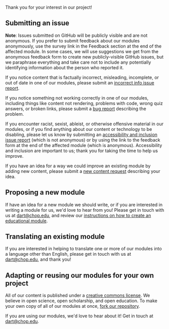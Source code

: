 Thank you for your interest in our project!

## Submitting an issue

**Note**: Issues submitted on GitHub will be publicly visible and are not anonymous. 
If you prefer to submit feedback about our modules anonymously, use the survey link in the Feedback section at the end of the affected module. 
In some cases, we will use suggestions we get from the anonymous feedback form to create new publicly-visible GitHub issues, but we paraphrase everything and take care not to include any potentially identifying information about the person who reported it. 

If you notice content that is factually incorrect, misleading, incomplete, or out of date in one of our modules, please submit an [incorrect info issue report](https://github.com/arcus/education_modules/issues/new?assignees=&labels=incorrect+info&template=issue.md).

If you notice something not working correctly in one of our modules, including things like content not rendering, problems with code, wrong quiz answers, or broken links, please submit a [bug report](https://github.com/arcus/education_modules/issues/new?assignees=&labels=bug&template=issue.md) describing the problem. 

If you encounter racist, sexist, ableist, or otherwise offensive material in our modules, or if you find anything about our content or technology to be disabling, please let us know by submitting an [accessibility and inclusion issue report](https://github.com/arcus/education_modules/issues/new?assignees=&labels=a11y&template=issue.md) (which is not anonymous) or by using the link to the feedback form at the end of the affected module (which is anonymous).
Accessibility and inclusion are important to us; thank you for taking the time to help us improve.

If you have an idea for a way we could improve an existing module by adding new content, please submit a [new content request](https://github.com/arcus/education_modules/issues/new?assignees=&labels=new+content&template=issue.md) describing your idea.

## Proposing a new module

If have an idea for a new module we should write, or if you are interested in writing a module for us, we'd love to hear from you! 
Please get in touch with us at dart@chop.edu, and review our [instructions on how to create an educational module](https://github.com/arcus/education_modules/blob/main/_for_authors/write_a_module.md). 

## Translating an existing module

If you are interested in helping to translate one or more of our modules into a language other than English, please get in touch with us at dart@chop.edu, and thank you!

## Adapting or reusing our modules for your own project

All of our content is published under a [creative commons license](#LICENSE).
We believe in open science, open scholarship, and open education.
To make your own copy of all of our modules at once, [fork our repository](https://docs.github.com/en/get-started/quickstart/fork-a-repo).

If you are using our modules, we'd love to hear about it!
Get in touch at dart@chop.edu.
